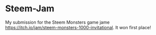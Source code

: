 # Steem-Jam
My submission for the Steem Monsters game jame https://itch.io/jam/steem-monsters-1000-invitational. It won first place!
